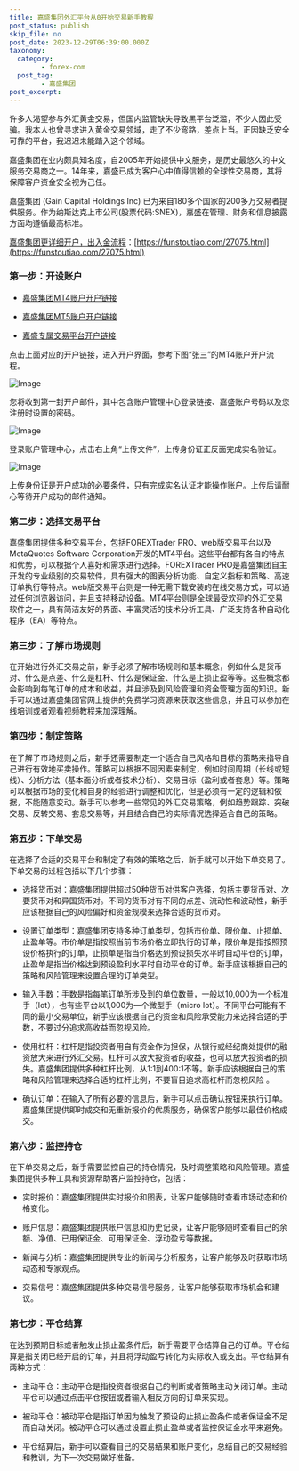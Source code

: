 ```yaml
---
title: 嘉盛集团外汇平台从0开始交易新手教程
post_status: publish
skip_file: no
post_date: 2023-12-29T06:39:00.000Z
taxonomy:
  category:
        - forex-com
  post_tag:
        - 嘉盛集团
post_excerpt: 
---
```

许多人渴望参与外汇黄金交易，但国内监管缺失导致黑平台泛滥，不少人因此受骗。我本人也曾寻求进入黄金交易领域，走了不少弯路，差点上当。正因缺乏安全可靠的平台，我迟迟未能踏入这个领域。

嘉盛集团在业内颇具知名度，自2005年开始提供中文服务，是历史最悠久的中文服务交易商之一。14年来，嘉盛已成为客户心中值得信赖的全球性交易商，其将保障客户资金安全视为己任。

嘉盛集团 (Gain Capital Holdings Inc) 已为来自180多个国家的200多万交易者提供服务。作为纳斯达克上市公司(股票代码:SNEX)，嘉盛在管理、财务和信息披露方面均遵循最高标准。

[嘉盛集团更详细开户，出入金流程](https://funstoutiao.com/27075.html)：[https://funstoutiao.com/27075.html](https://funstoutiao.com/27075.html)

### 第一步：开设账户

* [嘉盛集团MT4账户开户链接](https://s.ssgg.net/jsmt4)

* [嘉盛集团MT5账户开户链接](https://s.ssgg.net/jsmt5)

* [嘉盛专属交易平台开户链接](https://s.ssgg.net/js)

点击上面对应的开户链接，进入开户界面，参考下图“张三”的MT4账户开户流程。

![Image](https://prod-files-secure.s3.us-west-2.amazonaws.com/39ed1227-6d7d-4570-be36-9ccd4a2c4241/7a167aea-686b-400d-af59-4e18eb607a40/640.png?X-Amz-Algorithm=AWS4-HMAC-SHA256&X-Amz-Content-Sha256=UNSIGNED-PAYLOAD&X-Amz-Credential=ASIAZI2LB4664IN27OZ7%2F20250314%2Fus-west-2%2Fs3%2Faws4_request&X-Amz-Date=20250314T221308Z&X-Amz-Expires=3600&X-Amz-Security-Token=IQoJb3JpZ2luX2VjEK7%2F%2F%2F%2F%2F%2F%2F%2F%2F%2FwEaCXVzLXdlc3QtMiJHMEUCIAhh3vFx%2B4woZFzg5kH2kZcO5UnavngRFOoBbFA%2FIRwUAiEA0inkhOBPfS3%2Fw%2FnjiUmJ32Zz%2FjpW8gUmm6YIIbUpyb0qiAQI9%2F%2F%2F%2F%2F%2F%2F%2F%2F%2F%2FARAAGgw2Mzc0MjMxODM4MDUiDMp%2BrwZ526kDMuDoNCrcA7oSsXSsg0rErKhIaE%2BgFxlYnW6w1ZW7Y2N5dt3g67tXB51%2FEUTvPQ9wwVCKWykyHpLIyqol0yxMxnJqwnUOyWBZ03qGXblYFI%2FvsC4XlrEFtxbVuZQRd1MU%2FE62G6EKe4pK%2BzYMfXGvEjoPGzioP5FV8hErF%2FHKhXQ2WG9TJeGNU%2BUvnmpW5G9pfZR1zXnuOBzAq0cg4mSImt8V1GUbMBXp76snGCrpObHxgzCViY9ucleprU%2B8vRrZtfa6cdFZNHutC0n2NHtvr6vLDMqKxb8PVcFhVY9Kb%2FTVb0Ucw%2BAjzh%2BKS1xJOQXHUAFcYI%2Fi6q5fMqlcDKPpjp1FuA%2BNy5ChUAWi6%2F%2FRzue9kv1DgQsGxPa4DyB6fwUKZ2yMi4sGpvPvxwyBwi58o7Hq0le8%2BxQ%2BHWZ3iwWPONOhY%2B0fwyidaOXnXKOBdnRXmDB8Z0JuGY2IqcuHQ7%2B6XOw3rzX3T9GNuDGaXjn0IZ48oJPMFKizaRZQxs%2FhyHBJ1ovPOMHeoyq7mvh3AZm3D5lWHCJgHwDYN7yIE874Fm1ZsiQ%2FLIsC%2BtkxkhhbX3Mym8rWSL26BwHvLJXC0IsbVHkkoBiMjr6ood2f6sSdbD5T7cm9S3zg04EYEBtOZCQnYAB3MMfP0r4GOqUBGjEXwHWa3ToPyavj5ODvv0rbQKq1RYrNNoHJ0UU6kTEK5udjXAZDdc6AGPAlH%2BofPmK3AoSpHhox5tCOTgvtASBDryuTl8tFaBmkg0C41g93TVTzp3hzg%2F%2BRaxQuwhTySlO41Jz7H5uUSSEQoqtaM2RtYYp1oSfT0QGTgAbiSGMPDnKC1ljVfIWIwRP2u8wgjXUV4IPhrex%2BXIdSIwQ5%2BvPjAkRS&X-Amz-Signature=5798ac0e49e2905c92ed6a73317f5bb046495759dc31eb9d536168dc63a0953e&X-Amz-SignedHeaders=host&x-id=GetObject)

您将收到第一封开户邮件，其中包含账户管理中心登录链接、嘉盛账户号码以及您注册时设置的密码。

![Image](https://prod-files-secure.s3.us-west-2.amazonaws.com/39ed1227-6d7d-4570-be36-9ccd4a2c4241/eaa1c6b3-2877-4284-a0e1-530e222c27fb/image.png?X-Amz-Algorithm=AWS4-HMAC-SHA256&X-Amz-Content-Sha256=UNSIGNED-PAYLOAD&X-Amz-Credential=ASIAZI2LB4664IN27OZ7%2F20250314%2Fus-west-2%2Fs3%2Faws4_request&X-Amz-Date=20250314T221308Z&X-Amz-Expires=3600&X-Amz-Security-Token=IQoJb3JpZ2luX2VjEK7%2F%2F%2F%2F%2F%2F%2F%2F%2F%2FwEaCXVzLXdlc3QtMiJHMEUCIAhh3vFx%2B4woZFzg5kH2kZcO5UnavngRFOoBbFA%2FIRwUAiEA0inkhOBPfS3%2Fw%2FnjiUmJ32Zz%2FjpW8gUmm6YIIbUpyb0qiAQI9%2F%2F%2F%2F%2F%2F%2F%2F%2F%2F%2FARAAGgw2Mzc0MjMxODM4MDUiDMp%2BrwZ526kDMuDoNCrcA7oSsXSsg0rErKhIaE%2BgFxlYnW6w1ZW7Y2N5dt3g67tXB51%2FEUTvPQ9wwVCKWykyHpLIyqol0yxMxnJqwnUOyWBZ03qGXblYFI%2FvsC4XlrEFtxbVuZQRd1MU%2FE62G6EKe4pK%2BzYMfXGvEjoPGzioP5FV8hErF%2FHKhXQ2WG9TJeGNU%2BUvnmpW5G9pfZR1zXnuOBzAq0cg4mSImt8V1GUbMBXp76snGCrpObHxgzCViY9ucleprU%2B8vRrZtfa6cdFZNHutC0n2NHtvr6vLDMqKxb8PVcFhVY9Kb%2FTVb0Ucw%2BAjzh%2BKS1xJOQXHUAFcYI%2Fi6q5fMqlcDKPpjp1FuA%2BNy5ChUAWi6%2F%2FRzue9kv1DgQsGxPa4DyB6fwUKZ2yMi4sGpvPvxwyBwi58o7Hq0le8%2BxQ%2BHWZ3iwWPONOhY%2B0fwyidaOXnXKOBdnRXmDB8Z0JuGY2IqcuHQ7%2B6XOw3rzX3T9GNuDGaXjn0IZ48oJPMFKizaRZQxs%2FhyHBJ1ovPOMHeoyq7mvh3AZm3D5lWHCJgHwDYN7yIE874Fm1ZsiQ%2FLIsC%2BtkxkhhbX3Mym8rWSL26BwHvLJXC0IsbVHkkoBiMjr6ood2f6sSdbD5T7cm9S3zg04EYEBtOZCQnYAB3MMfP0r4GOqUBGjEXwHWa3ToPyavj5ODvv0rbQKq1RYrNNoHJ0UU6kTEK5udjXAZDdc6AGPAlH%2BofPmK3AoSpHhox5tCOTgvtASBDryuTl8tFaBmkg0C41g93TVTzp3hzg%2F%2BRaxQuwhTySlO41Jz7H5uUSSEQoqtaM2RtYYp1oSfT0QGTgAbiSGMPDnKC1ljVfIWIwRP2u8wgjXUV4IPhrex%2BXIdSIwQ5%2BvPjAkRS&X-Amz-Signature=5699fc2d0cc562197fb616d7220780494d3750ae34d8cc28879355ec62a64563&X-Amz-SignedHeaders=host&x-id=GetObject)

登录账户管理中心，点击右上角“上传文件”，上传身份证正反面完成实名验证。

![Image](https://prod-files-secure.s3.us-west-2.amazonaws.com/39ed1227-6d7d-4570-be36-9ccd4a2c4241/54090639-09fc-46b4-a135-e0289f707147/image.png?X-Amz-Algorithm=AWS4-HMAC-SHA256&X-Amz-Content-Sha256=UNSIGNED-PAYLOAD&X-Amz-Credential=ASIAZI2LB4664IN27OZ7%2F20250314%2Fus-west-2%2Fs3%2Faws4_request&X-Amz-Date=20250314T221308Z&X-Amz-Expires=3600&X-Amz-Security-Token=IQoJb3JpZ2luX2VjEK7%2F%2F%2F%2F%2F%2F%2F%2F%2F%2FwEaCXVzLXdlc3QtMiJHMEUCIAhh3vFx%2B4woZFzg5kH2kZcO5UnavngRFOoBbFA%2FIRwUAiEA0inkhOBPfS3%2Fw%2FnjiUmJ32Zz%2FjpW8gUmm6YIIbUpyb0qiAQI9%2F%2F%2F%2F%2F%2F%2F%2F%2F%2F%2FARAAGgw2Mzc0MjMxODM4MDUiDMp%2BrwZ526kDMuDoNCrcA7oSsXSsg0rErKhIaE%2BgFxlYnW6w1ZW7Y2N5dt3g67tXB51%2FEUTvPQ9wwVCKWykyHpLIyqol0yxMxnJqwnUOyWBZ03qGXblYFI%2FvsC4XlrEFtxbVuZQRd1MU%2FE62G6EKe4pK%2BzYMfXGvEjoPGzioP5FV8hErF%2FHKhXQ2WG9TJeGNU%2BUvnmpW5G9pfZR1zXnuOBzAq0cg4mSImt8V1GUbMBXp76snGCrpObHxgzCViY9ucleprU%2B8vRrZtfa6cdFZNHutC0n2NHtvr6vLDMqKxb8PVcFhVY9Kb%2FTVb0Ucw%2BAjzh%2BKS1xJOQXHUAFcYI%2Fi6q5fMqlcDKPpjp1FuA%2BNy5ChUAWi6%2F%2FRzue9kv1DgQsGxPa4DyB6fwUKZ2yMi4sGpvPvxwyBwi58o7Hq0le8%2BxQ%2BHWZ3iwWPONOhY%2B0fwyidaOXnXKOBdnRXmDB8Z0JuGY2IqcuHQ7%2B6XOw3rzX3T9GNuDGaXjn0IZ48oJPMFKizaRZQxs%2FhyHBJ1ovPOMHeoyq7mvh3AZm3D5lWHCJgHwDYN7yIE874Fm1ZsiQ%2FLIsC%2BtkxkhhbX3Mym8rWSL26BwHvLJXC0IsbVHkkoBiMjr6ood2f6sSdbD5T7cm9S3zg04EYEBtOZCQnYAB3MMfP0r4GOqUBGjEXwHWa3ToPyavj5ODvv0rbQKq1RYrNNoHJ0UU6kTEK5udjXAZDdc6AGPAlH%2BofPmK3AoSpHhox5tCOTgvtASBDryuTl8tFaBmkg0C41g93TVTzp3hzg%2F%2BRaxQuwhTySlO41Jz7H5uUSSEQoqtaM2RtYYp1oSfT0QGTgAbiSGMPDnKC1ljVfIWIwRP2u8wgjXUV4IPhrex%2BXIdSIwQ5%2BvPjAkRS&X-Amz-Signature=5a30bd52c7396dcaa377c9737fd5f30f285f94e7c3ac7dbaae32bac5890eb7a3&X-Amz-SignedHeaders=host&x-id=GetObject)

上传身份证是开户成功的必要条件，只有完成实名认证才能操作账户。上传后请耐心等待开户成功的邮件通知。

### 第二步：选择交易平台

嘉盛集团提供多种交易平台，包括FOREXTrader PRO、web版交易平台以及MetaQuotes Software Corporation开发的MT4平台。这些平台都有各自的特点和优势，可以根据个人喜好和需求进行选择。FOREXTrader PRO是嘉盛集团自主开发的专业级别的交易软件，具有强大的图表分析功能、自定义指标和策略、高速订单执行等特点。web版交易平台则是一种无需下载安装的在线交易方式，可以通过任何浏览器访问，并且支持移动设备。MT4平台则是全球最受欢迎的外汇交易软件之一，具有简洁友好的界面、丰富灵活的技术分析工具、广泛支持各种自动化程序（EA）等特点。

### 第三步：了解市场规则

在开始进行外汇交易之前，新手必须了解市场规则和基本概念，例如什么是货币对、什么是点差、什么是杠杆、什么是保证金、什么是止损止盈等等。这些概念都会影响到每笔订单的成本和收益，并且涉及到风险管理和资金管理方面的知识。新手可以通过嘉盛集团官网上提供的免费学习资源来获取这些信息，并且可以参加在线培训或者观看视频教程来加深理解。

### 第四步：制定策略

在了解了市场规则之后，新手还需要制定一个适合自己风格和目标的策略来指导自己进行有效地买卖操作。策略可以根据不同因素来制定，例如时间周期（长线或短线）、分析方法（基本面分析或者技术分析）、交易目标（盈利或者套息）等。策略可以根据市场的变化和自身的经验进行调整和优化，但是必须有一定的逻辑和依据，不能随意变动。新手可以参考一些常见的外汇交易策略，例如趋势跟踪、突破交易、反转交易、套息交易等，并且结合自己的实际情况选择适合自己的策略。

### 第五步：下单交易

在选择了合适的交易平台和制定了有效的策略之后，新手就可以开始下单交易了。下单交易的过程包括以下几个步骤：

* 选择货币对：嘉盛集团提供超过50种货币对供客户选择，包括主要货币对、次要货币对和异国货币对。不同的货币对有不同的点差、流动性和波动性，新手应该根据自己的风险偏好和资金规模来选择合适的货币对。

* 设置订单类型：嘉盛集团支持多种订单类型，包括市价单、限价单、止损单、止盈单等。市价单是指按照当前市场价格立即执行的订单，限价单是指按照预设价格执行的订单，止损单是指当价格达到预设损失水平时自动平仓的订单，止盈单是指当价格达到预设盈利水平时自动平仓的订单。新手应该根据自己的策略和风险管理来设置合理的订单类型。

* 输入手数：手数是指每笔订单所涉及到的单位数量，一般以10,000为一个标准手（lot），也有些平台以1,000为一个微型手（micro lot）。不同平台可能有不同的最小交易单位，新手应该根据自己的资金和风险承受能力来选择合适的手数，不要过分追求高收益而忽视风险。

* 使用杠杆：杠杆是指投资者用自有资金作为担保，从银行或经纪商处提供的融资放大来进行外汇交易。杠杆可以放大投资者的收益，也可以放大投资者的损失。嘉盛集团提供多种杠杆比例，从1:1到400:1不等。新手应该根据自己的策略和风险管理来选择合适的杠杆比例，不要盲目追求高杠杆而忽视风险 。

* 确认订单：在输入了所有必要的信息后，新手可以点击确认按钮来执行订单。嘉盛集团提供即时成交和无重新报价的优质服务，确保客户能够以最佳价格成交。

### 第六步：监控持仓

在下单交易之后，新手需要监控自己的持仓情况，及时调整策略和风险管理。嘉盛集团提供多种工具和资源帮助客户监控持仓，包括：

* 实时报价：嘉盛集团提供实时报价和图表，让客户能够随时查看市场动态和价格变化。

* 账户信息：嘉盛集团提供账户信息和历史记录，让客户能够随时查看自己的余额、净值、已用保证金、可用保证金、浮动盈亏等数据。

* 新闻与分析：嘉盛集团提供专业的新闻与分析服务，让客户能够及时获取市场动态和专家观点。

* 交易信号：嘉盛集团提供多种交易信号服务，让客户能够获取市场机会和建议。

### 第七步：平仓结算

在达到预期目标或者触发止损止盈条件后，新手需要平仓结算自己的订单。平仓结算是指关闭已经开启的订单，并且将浮动盈亏转化为实际收入或支出。平仓结算有两种方式：

* 主动平仓：主动平仓是指投资者根据自己的判断或者策略主动关闭订单。主动平仓可以通过点击平仓按钮或者输入相反方向的订单来实现。

* 被动平仓：被动平仓是指订单因为触发了预设的止损止盈条件或者保证金不足而自动关闭。被动平仓可以通过设置止损止盈单或者监控保证金水平来避免。

* 平仓结算后，新手可以查看自己的交易结果和账户变化，总结自己的交易经验和教训，为下一次交易做好准备。